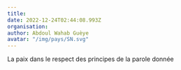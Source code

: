 ```yaml
---
title: 
date: 2022-12-24T02:44:08.993Z
organisation: 
author: Abdoul Wahab Guèye
avatar: "/img/pays/SN.svg"
---
```


La paix dans le respect des principes de la parole donnée